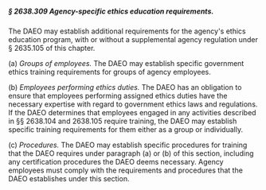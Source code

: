 ##### § 2638.309 Agency-specific ethics education requirements. #####

The DAEO may establish additional requirements for the agency's ethics education program, with or without a supplemental agency regulation under § 2635.105 of this chapter.

(a) *Groups of employees.* The DAEO may establish specific government ethics training requirements for groups of agency employees.

(b) *Employees performing ethics duties.* The DAEO has an obligation to ensure that employees performing assigned ethics duties have the necessary expertise with regard to government ethics laws and regulations. If the DAEO determines that employees engaged in any activities described in §§ 2638.104 and 2638.105 require training, the DAEO may establish specific training requirements for them either as a group or individually.

(c) *Procedures.* The DAEO may establish specific procedures for training that the DAEO requires under paragraph (a) or (b) of this section, including any certification procedures the DAEO deems necessary. Agency employees must comply with the requirements and procedures that the DAEO establishes under this section.
